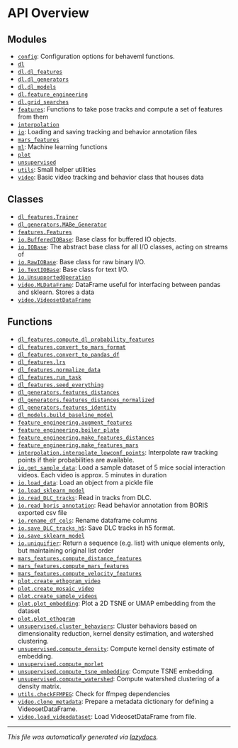<!-- markdownlint-disable -->

# API Overview

## Modules

- [`config`](./config.md#module-config): Configuration options for behaveml functions.
- [`dl`](./dl.md#module-dl)
- [`dl.dl_features`](./dl.dl_features.md#module-dldl_features)
- [`dl.dl_generators`](./dl.dl_generators.md#module-dldl_generators)
- [`dl.dl_models`](./dl.dl_models.md#module-dldl_models)
- [`dl.feature_engineering`](./dl.feature_engineering.md#module-dlfeature_engineering)
- [`dl.grid_searches`](./dl.grid_searches.md#module-dlgrid_searches)
- [`features`](./features.md#module-features): Functions to take pose tracks and compute a set of features from them 
- [`interpolation`](./interpolation.md#module-interpolation)
- [`io`](./io.md#module-io): Loading and saving tracking and behavior annotation files 
- [`mars_features`](./mars_features.md#module-mars_features)
- [`ml`](./ml.md#module-ml): Machine learning functions 
- [`plot`](./plot.md#module-plot)
- [`unsupervised`](./unsupervised.md#module-unsupervised)
- [`utils`](./utils.md#module-utils): Small helper utilities
- [`video`](./video.md#module-video): Basic video tracking and behavior class that houses data 

## Classes

- [`dl_features.Trainer`](./dl.dl_features.md#class-trainer)
- [`dl_generators.MABe_Generator`](./dl.dl_generators.md#class-mabe_generator)
- [`features.Features`](./features.md#class-features)
- [`io.BufferedIOBase`](./io.md#class-bufferediobase): Base class for buffered IO objects.
- [`io.IOBase`](./io.md#class-iobase): The abstract base class for all I/O classes, acting on streams of
- [`io.RawIOBase`](./io.md#class-rawiobase): Base class for raw binary I/O.
- [`io.TextIOBase`](./io.md#class-textiobase): Base class for text I/O.
- [`io.UnsupportedOperation`](./io.md#class-unsupportedoperation)
- [`video.MLDataFrame`](./video.md#class-mldataframe): DataFrame useful for interfacing between pandas and sklearn. Stores a data
- [`video.VideosetDataFrame`](./video.md#class-videosetdataframe)

## Functions

- [`dl_features.compute_dl_probability_features`](./dl.dl_features.md#function-compute_dl_probability_features)
- [`dl_features.convert_to_mars_format`](./dl.dl_features.md#function-convert_to_mars_format)
- [`dl_features.convert_to_pandas_df`](./dl.dl_features.md#function-convert_to_pandas_df)
- [`dl_features.lrs`](./dl.dl_features.md#function-lrs)
- [`dl_features.normalize_data`](./dl.dl_features.md#function-normalize_data)
- [`dl_features.run_task`](./dl.dl_features.md#function-run_task)
- [`dl_features.seed_everything`](./dl.dl_features.md#function-seed_everything)
- [`dl_generators.features_distances`](./dl.dl_generators.md#function-features_distances)
- [`dl_generators.features_distances_normalized`](./dl.dl_generators.md#function-features_distances_normalized)
- [`dl_generators.features_identity`](./dl.dl_generators.md#function-features_identity)
- [`dl_models.build_baseline_model`](./dl.dl_models.md#function-build_baseline_model)
- [`feature_engineering.augment_features`](./dl.feature_engineering.md#function-augment_features)
- [`feature_engineering.boiler_plate`](./dl.feature_engineering.md#function-boiler_plate)
- [`feature_engineering.make_features_distances`](./dl.feature_engineering.md#function-make_features_distances)
- [`feature_engineering.make_features_mars`](./dl.feature_engineering.md#function-make_features_mars)
- [`interpolation.interpolate_lowconf_points`](./interpolation.md#function-interpolate_lowconf_points): Interpolate raw tracking points if their probabilities are available.
- [`io.get_sample_data`](./io.md#function-get_sample_data): Load a sample dataset of 5 mice social interaction videos. Each video is approx. 5 minutes in duration
- [`io.load_data`](./io.md#function-load_data): Load an object from a pickle file
- [`io.load_sklearn_model`](./io.md#function-load_sklearn_model)
- [`io.read_DLC_tracks`](./io.md#function-read_dlc_tracks): Read in tracks from DLC.
- [`io.read_boris_annotation`](./io.md#function-read_boris_annotation): Read behavior annotation from BORIS exported csv file
- [`io.rename_df_cols`](./io.md#function-rename_df_cols): Rename dataframe columns 
- [`io.save_DLC_tracks_h5`](./io.md#function-save_dlc_tracks_h5): Save DLC tracks in h5 format.
- [`io.save_sklearn_model`](./io.md#function-save_sklearn_model)
- [`io.uniquifier`](./io.md#function-uniquifier): Return a sequence (e.g. list) with unique elements only, but maintaining original list order
- [`mars_features.compute_distance_features`](./mars_features.md#function-compute_distance_features)
- [`mars_features.compute_mars_features`](./mars_features.md#function-compute_mars_features)
- [`mars_features.compute_velocity_features`](./mars_features.md#function-compute_velocity_features)
- [`plot.create_ethogram_video`](./plot.md#function-create_ethogram_video)
- [`plot.create_mosaic_video`](./plot.md#function-create_mosaic_video)
- [`plot.create_sample_videos`](./plot.md#function-create_sample_videos)
- [`plot.plot_embedding`](./plot.md#function-plot_embedding): Plot a 2D TSNE or UMAP embedding from the dataset
- [`plot.plot_ethogram`](./plot.md#function-plot_ethogram)
- [`unsupervised.cluster_behaviors`](./unsupervised.md#function-cluster_behaviors): Cluster behaviors based on dimensionality reduction, kernel density estimation, and watershed clustering.
- [`unsupervised.compute_density`](./unsupervised.md#function-compute_density): Compute kernel density estimate of embedding.
- [`unsupervised.compute_morlet`](./unsupervised.md#function-compute_morlet)
- [`unsupervised.compute_tsne_embedding`](./unsupervised.md#function-compute_tsne_embedding): Compute TSNE embedding. 
- [`unsupervised.compute_watershed`](./unsupervised.md#function-compute_watershed): Compute watershed clustering of a density matrix. 
- [`utils.checkFFMPEG`](./utils.md#function-checkffmpeg): Check for ffmpeg dependencies
- [`video.clone_metadata`](./video.md#function-clone_metadata): Prepare a metadata dictionary for defining a VideosetDataFrame. 
- [`video.load_videodataset`](./video.md#function-load_videodataset): Load VideosetDataFrame from file.


---

_This file was automatically generated via [lazydocs](https://github.com/ml-tooling/lazydocs)._
